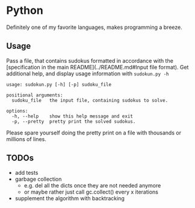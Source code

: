 # Python

Definitely one of my favorite languages, makes programming a breeze.

## Usage

Pass a file, that contains sudokus formatted in accordance with the [specification in the main README](../README.md#Input file format).
Get additional help, and display usage information with `sudokun.py -h`

```
usage: sudokun.py [-h] [-p] sudoku_file

positional arguments:
  sudoku_file   the input file, containing sudokus to solve.

options:
  -h, --help    show this help message and exit
  -p, --pretty  pretty print the solved sudokus.
```

Please spare yourself doing the pretty print on a file with thousands or millions of lines.

## TODOs

- add tests
- garbage collection 
  - e.g. del all the dicts once they are not needed anymore
  - or maybe rather just call gc.collect() every x iterations
- supplement the algorithm with backtracking

